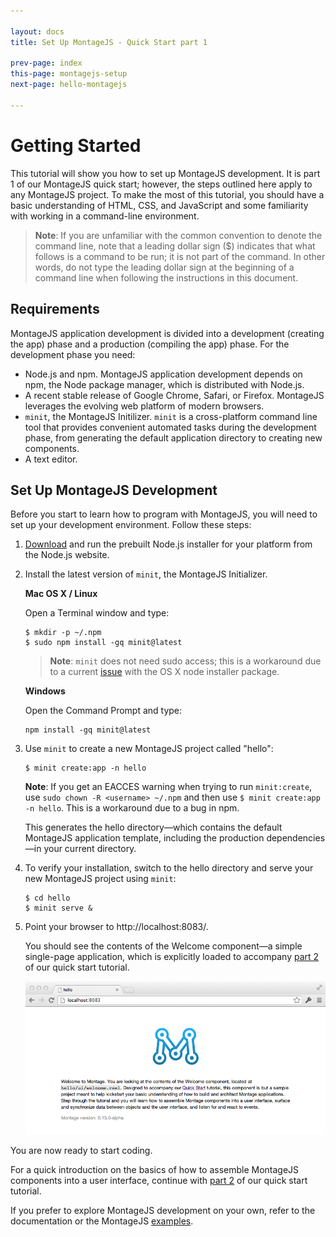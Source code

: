 ```yaml
---

layout: docs
title: Set Up MontageJS - Quick Start part 1

prev-page: index
this-page: montagejs-setup
next-page: hello-montagejs

---
```


# Getting Started

This tutorial will show you how to set up MontageJS development. It is part 1 of our MontageJS quick start; however, the steps outlined here apply to any MontageJS project. To make the most of this tutorial, you should have a basic understanding of HTML, CSS, and JavaScript and some familiarity with working in a command-line environment.

>**Note**: If you are unfamiliar with the common convention to denote the command line, note that a leading dollar sign ($) indicates that what follows is a command to be run; it is not part of the command. In other words, do not type the leading dollar sign at the beginning of a command line when following the instructions in this document.

## Requirements
MontageJS application development is divided into a development (creating the app) phase and a production (compiling the app) phase. For the development phase you need:

* Node.js and npm. MontageJS application development depends on npm, the Node package manager, which is distributed with Node.js.
* A recent stable release of Google Chrome, Safari, or Firefox. MontageJS leverages the evolving web platform of modern browsers.
* `minit`, the MontageJS Initilizer. `minit` is a cross-platform command line tool that provides convenient automated tasks during the development phase, from generating the default application directory to creating new components.
* A text editor.


## Set Up MontageJS Development

Before you start to learn how to program with MontageJS, you will need to set up your development environment. Follow these steps:

1. [Download](http://nodejs.org/download/) and run the prebuilt Node.js installer for your platform from the Node.js website.

2. Install the latest version of `minit`, the MontageJS Initializer.

    **Mac OS X / Linux**
    
    Open a Terminal window and type: 

    ```
    $ mkdir -p ~/.npm
    $ sudo npm install -gq minit@latest
    ```

    > **Note**: `minit` does not need sudo access; this is a workaround due to a current [issue](https://github.com/isaacs/npm/pull/3506) with the OS X node installer package.

    **Windows**
    
    Open the Command Prompt and type:

    ```
    npm install -gq minit@latest
    ```

3. Use `minit` to create a new MontageJS project called "hello":

    ```
    $ minit create:app -n hello
    ```

    **Note**: If you get an EACCES warning when trying to run `minit:create`, use `sudo chown -R <username> ~/.npm` and then use `$ minit create:app -n hello`. This is a workaround due to a bug in npm.

    This generates the hello directory—which contains the default MontageJS application template, including the production dependencies—in your current directory.

4. To verify your installation, switch to the hello directory and serve your new MontageJS project using `minit`:

    ```
    $ cd hello
    $ minit serve &
    ```

5. Point your browser to http://localhost:8083/.

    You should see the contents of the Welcome component—a simple single-page application, which is explicitly loaded to accompany [part 2](http://montagejs.org/docs/hello-montagejs.html) of our quick start tutorial.
    
    ![GS_Figure1](/images/docs/gs_tut_fig_01.png)
    
You are now ready to start coding.

For a quick introduction on the basics of how to assemble MontageJS components into a user interface, continue with [part 2](http://montagejs.org/docs/hello-montagejs.html) of our quick start tutorial. 

If you prefer to explore MontageJS development on your own, refer to the documentation or the MontageJS [examples](montagejs-examples.html).